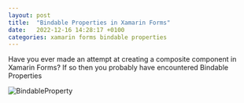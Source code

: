 ```yaml
---
layout: post
title:  "Bindable Properties in Xamarin Forms"
date:   2022-12-16 14:28:17 +0100
categories: xamarin forms bindable properties
---
```


Have you ever made an attempt at creating a composite component in Xamarin Forms? If so then you probably have encountered Bindable Properties

![BindableProperty](/images/bindable-properties/bindableProperty.png)